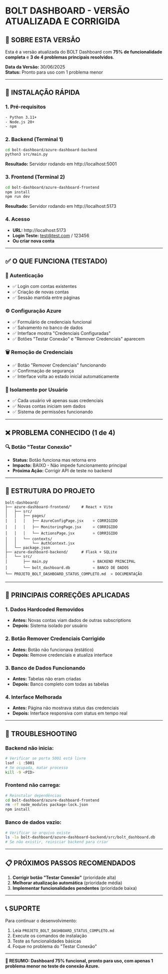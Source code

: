 # BOLT DASHBOARD - VERSÃO ATUALIZADA E CORRIGIDA

## 🎯 **SOBRE ESTA VERSÃO**

Esta é a versão atualizada do BOLT Dashboard com **75% de funcionalidade completa** e **3 de 4 problemas principais resolvidos**.

**Data da Versão:** 30/06/2025  
**Status:** Pronto para uso com 1 problema menor  

---

## 🚀 **INSTALAÇÃO RÁPIDA**

### **1. Pré-requisitos**
```bash
- Python 3.11+
- Node.js 20+
- npm
```

### **2. Backend (Terminal 1)**
```bash
cd bolt-dashboard/azure-dashboard-backend
python3 src/main.py
```
**Resultado:** Servidor rodando em http://localhost:5001

### **3. Frontend (Terminal 2)**
```bash
cd bolt-dashboard/azure-dashboard-frontend
npm install
npm run dev
```
**Resultado:** Servidor rodando em http://localhost:5173

### **4. Acesso**
- **URL:** http://localhost:5173
- **Login Teste:** test@test.com / 123456
- **Ou criar nova conta**

---

## ✅ **O QUE FUNCIONA (TESTADO)**

### **🔐 Autenticação**
- ✅ Login com contas existentes
- ✅ Criação de novas contas  
- ✅ Sessão mantida entre páginas

### **⚙️ Configuração Azure**
- ✅ Formulário de credenciais funcional
- ✅ Salvamento no banco de dados
- ✅ Interface mostra "Credenciais Configuradas"
- ✅ Botões "Testar Conexão" e "Remover Credenciais" aparecem

### **🗑️ Remoção de Credenciais**
- ✅ Botão "Remover Credenciais" funcionando
- ✅ Confirmação de segurança
- ✅ Interface volta ao estado inicial automaticamente

### **👥 Isolamento por Usuário**
- ✅ Cada usuário vê apenas suas credenciais
- ✅ Novas contas iniciam sem dados
- ✅ Sistema de permissões funcionando

---

## ❌ **PROBLEMA CONHECIDO (1 de 4)**

### **🔍 Botão "Testar Conexão"**
- **Status:** Botão funciona mas retorna erro
- **Impacto:** BAIXO - Não impede funcionamento principal
- **Próxima Ação:** Corrigir API de teste no backend

---

## 📁 **ESTRUTURA DO PROJETO**

```
bolt-dashboard/
├── azure-dashboard-frontend/     # React + Vite
│   ├── src/
│   │   ├── pages/
│   │   │   ├── AzureConfigPage.jsx    ⭐ CORRIGIDO
│   │   │   ├── MonitoringPage.jsx     ⭐ CORRIGIDO  
│   │   │   └── ActionsPage.jsx        ⭐ CORRIGIDO
│   │   └── contexts/
│   │       └── AuthContext.jsx
│   └── package.json
├── azure-dashboard-backend/      # Flask + SQLite
│   └── src/
│       ├── main.py                    ⭐ BACKEND PRINCIPAL
│       └── bolt_dashboard.db          ⭐ BANCO DE DADOS
└── PROJETO_BOLT_DASHBOARD_STATUS_COMPLETO.md  ⭐ DOCUMENTAÇÃO
```

---

## 🔧 **PRINCIPAIS CORREÇÕES APLICADAS**

### **1. Dados Hardcoded Removidos**
- **Antes:** Novas contas viam dados de outras subscriptions
- **Depois:** Sistema isolado por usuário

### **2. Botão Remover Credenciais Corrigido**
- **Antes:** Botão não funcionava (estático)
- **Depois:** Remove credenciais e atualiza interface

### **3. Banco de Dados Funcionando**
- **Antes:** Tabelas não eram criadas
- **Depois:** Banco completo com todas as tabelas

### **4. Interface Melhorada**
- **Antes:** Página não mostrava status das credenciais
- **Depois:** Interface responsiva com status em tempo real

---

## 🐛 **TROUBLESHOOTING**

### **Backend não inicia:**
```bash
# Verificar se porta 5001 está livre
lsof -i :5001
# Se ocupada, matar processo
kill -9 <PID>
```

### **Frontend não carrega:**
```bash
# Reinstalar dependências
cd bolt-dashboard/azure-dashboard-frontend
rm -rf node_modules package-lock.json
npm install
```

### **Banco de dados vazio:**
```bash
# Verificar se arquivo existe
ls -la bolt-dashboard/azure-dashboard-backend/src/bolt_dashboard.db
# Se não existir, reiniciar backend para criar
```

---

## 📋 **PRÓXIMOS PASSOS RECOMENDADOS**

1. **Corrigir botão "Testar Conexão"** (prioridade alta)
2. **Melhorar atualização automática** (prioridade média)  
3. **Implementar funcionalidades pendentes** (prioridade baixa)

---

## 📞 **SUPORTE**

Para continuar o desenvolvimento:
1. Leia `PROJETO_BOLT_DASHBOARD_STATUS_COMPLETO.md`
2. Execute os comandos de instalação
3. Teste as funcionalidades básicas
4. Foque no problema do "Testar Conexão"

---

**🎯 RESUMO: Dashboard 75% funcional, pronto para uso, com apenas 1 problema menor no teste de conexão Azure.**

